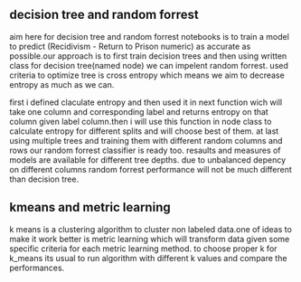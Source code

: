 
## decision tree and random forrest

aim here for decision tree and random forrest notebooks is to train a model to predict (Recidivism - Return to Prison numeric) as accurate as possible.our approach is to first train decision trees and then using written class for decision tree(named node) we can impelent random forrest. used criteria to optimize tree is cross entropy which means we aim to decrease entropy as much as we can.

first i defined claculate entropy and then used it in next function wich will take one column and corresponding label and returns entropy on that column given label column.then i will use this function in node class to calculate entropy for different splits and will choose best of them. at last using multiple trees and training them with different random columns and rows our random forrest classifier is ready too. resaults and measures of models are available for different tree depths. due to unbalanced depency on different columns random forrest performance will not be much different than decision tree.


## kmeans and metric learning
k means is a clustering algorithm to cluster non labeled data.one of ideas to make it work better is metric learning which will transform data given some specific criteria for each metric learning method. to choose proper k for k_means its usual to run algorithm with different k values and compare the performances.
